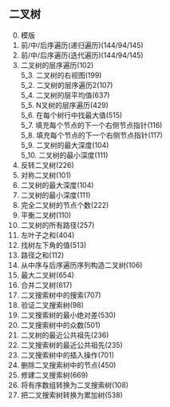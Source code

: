 ## 二叉树

0. 模版
2. 前/中/后序遍历(递归遍历)(144/94/145)
3. 前/中/后序遍历(迭代遍历)(144/94/145)
5. 二叉树的层序遍历(102)  
5_3. 二叉树的右视图(199)  
5_2. 二叉树的层序遍历2(107)  
5_4. 二叉树的层平均值(637)  
5_5. N叉树的层序遍历(429)  
5_6. 在每个树行中找最大值(515)  
5_7. 填充每个节点的下一个右侧节点指针(116)  
5_8. 填充每个节点的下一个右侧节点指针(117)  
5_9. 二叉树的最大深度(104)  
5_10. 二叉树的最小深度(111)  
6. 反转二叉树(226)
8. 对称二叉树(101)
9. 二叉树的最大深度(104)
10. 二叉树的最小深度(111)
11. 完全二叉树的节点个数(222)
12. 平衡二叉树(110)
13. 二叉树的所有路径(257)
15. 左叶子之和(404)
16. 找树左下角的值(513)
17. 路径之和(112)
18. 从中序与后序遍历序列构造二叉树(106)
19. 最大二叉树(654)
21. 合并二叉树(617)
22. 二叉搜索树中的搜索(707)
23. 验证二叉搜索树(98)
24. 二叉搜索树的最小绝对差(530)
25. 二叉搜索树中的众数(501)
26. 二叉树的最近公共祖先(236)
28. 二叉搜索树的最近公共祖先(235)
29. 二叉搜索树中的插入操作(701)
30. 删除二叉搜索树中的节点(450)
31. 修建二叉搜索树(669)
32. 将有序数组转换为二叉搜索树(108)
33. 把二叉搜索树转换为累加树(538)